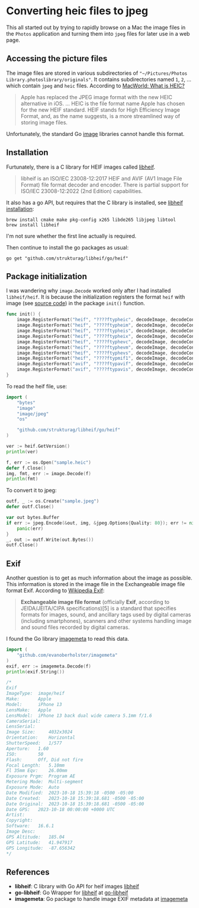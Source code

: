 # Converting heic files to jpeg

This all started out by trying to rapidly browse on a Mac the image files in the `Photos` application and turning them into `jpeg` files for later use in a web page.

## Accessing the picture files

The image files are stored in various subdirectories of `"~/Pictures/Photos Library.photoslibrary/originals"`. It contains subdirectories named `1`, `2`, ... which contain `jpeg` and `heic` files. According to [MacWorld: What is HEIC?](https://www.macworld.com/article/672609/what-is-heic.html)

> Apple has replaced the JPEG image format with the new HEIC alternative in iOS.
> ...
> HEIC is the file format name Apple has chosen for the new HEIF standard. HEIF stands for High Efficiency Image Format, and, as the name suggests, is a more streamlined way of storing image files.

Unfortunately, the standard Go [image](https://pkg.go.dev/image) libraries cannot handle this format.


## Installation

Furtunately, there is a C library for HEIF images called [libheif].

> libheif is an ISO/IEC 23008-12:2017 HEIF and AVIF (AV1 Image File Format) file format decoder and encoder. There is partial support for ISO/IEC 23008-12:2022 (2nd Edition) capabilities.

It also has a go API, but requires that the C library is installed, see [libheif installation](https://github.com/strukturag/libheif#macos):

    brew install cmake make pkg-config x265 libde265 libjpeg libtool
    brew install libheif

I'm not sure whether the first line actually is required. 

Then continue to install the go packages as usual:

    go get "github.com/strukturag/libheif/go/heif"


## Package initialization
I was wandering why `image.Decode` worked only after I had installed `libheif/heif`. It is because the initialization registers the format `heif` with image (see [source code](https://github.com/strukturag/libheif/blob/master/go/heif/heif.go)) in the package `init()` function.

~~~go
func init() {
	image.RegisterFormat("heif", "????ftypheic", decodeImage, decodeConfig)
	image.RegisterFormat("heif", "????ftypheim", decodeImage, decodeConfig)
	image.RegisterFormat("heif", "????ftypheis", decodeImage, decodeConfig)
	image.RegisterFormat("heif", "????ftypheix", decodeImage, decodeConfig)
	image.RegisterFormat("heif", "????ftyphevc", decodeImage, decodeConfig)
	image.RegisterFormat("heif", "????ftyphevm", decodeImage, decodeConfig)
	image.RegisterFormat("heif", "????ftyphevs", decodeImage, decodeConfig)
	image.RegisterFormat("heif", "????ftypmif1", decodeImage, decodeConfig)
	image.RegisterFormat("avif", "????ftypavif", decodeImage, decodeConfig)
	image.RegisterFormat("avif", "????ftypavis", decodeImage, decodeConfig)
}
~~~

To read the heif file, use:

~~~go
import (
	"bytes"
	"image"
	"image/jpeg"
	"os"

	"github.com/strukturag/libheif/go/heif"
)

ver := heif.GetVersion()
println(ver)

f, err := os.Open("sample.heic")
defer f.Close()
img, fmt, err := image.Decode(f)
println(fmt)
~~~

To convert it to jpeg:

~~~go
outf, _ := os.Create("sample.jpeg")
defer outf.Close()

var out bytes.Buffer
if err := jpeg.Encode(&out, img, &jpeg.Options{Quality: 80}); err != nil {
    panic(err)
}
_, out := outf.Write(out.Bytes())
outf.Close()
~~~

## Exif

Another question is to get as much information about the image as possible. This information is stored in the image file in the Exchangeable image file format Exif. According to [Wikipedia Exif][exif]: 

> **Exchangeable image file format** (officially **Exif**, according to JEIDA/JEITA/CIPA specifications)[5] is a standard that specifies formats for images, sound, and ancillary tags used by digital cameras (including smartphones), scanners and other systems handling image and sound files recorded by digital cameras. 

I found the Go library [imagemeta] to read this data.

~~~go
import (
    "github.com/evanoberholster/imagemeta"
)
exif, err := imagemeta.Decode(f)
println(exif.String())

/*
Exif
ImageType: 	image/heif
Make: 		Apple
Model: 		iPhone 13
LensMake: 	Apple
LensModel: 	iPhone 13 back dual wide camera 5.1mm f/1.6
CameraSerial: 	
LensSerial: 	
Image Size: 	4032x3024
Orientation: 	Horizontal
ShutterSpeed: 	1/577
Aperture: 	1.60
ISO: 		50
Flash: 		Off, Did not fire
Focal Length: 	5.10mm
Fl 35mm Eqv: 	26.00mm
Exposure Prgm: 	Program AE
Metering Mode: 	Multi-segment
Exposure Mode: 	Auto
Date Modified: 	2023-10-18 15:39:18 -0500 -05:00
Date Created: 	2023-10-18 15:39:18.681 -0500 -05:00
Date Original: 	2023-10-18 15:39:18.681 -0500 -05:00
Date GPS: 	2023-10-18 00:00:00 +0000 UTC
Artist: 	
Copyright: 	
Software: 	16.6.1
Image Desc: 	
GPS Altitude: 	185.04
GPS Latitude: 	41.947917
GPS Longitude: 	-87.656342
*/
~~~

## References

- **libheif**: C library with Go API for heif images [libheif]
- **go-libheif**: Go Wrapper for [libheif] at [go-libheif](https://github.com/MaestroError/go-libheif/tree/maestro)
- **imagemeta**: Go package to handle image EXIF metadata at [imagemeta]

[libheif]: https://github.com/strukturag/libheif
[imagemeta]: https://github.com/evanoberholster/imagemeta
[exif]: https://en.wikipedia.org/wiki/Exif

